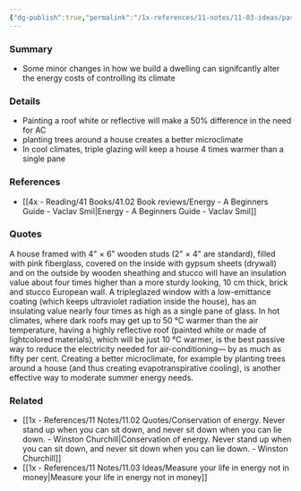 ```yaml
---
{"dg-publish":true,"permalink":"/1x-references/11-notes/11-03-ideas/passive-methods-of-heating-and-cooling-reduce-energy-use/","title":"Passive methods of heating and cooling reduce energy use","created":"2024-05-10T19:17:22.579+03:00","updated":"2024-05-10T19:22:42.672+03:00"}
---
```



### Summary
- Some minor changes in how we build a dwelling can signifcantly alter the energy costs of controlling its climate

### Details
- Painting a roof white or reflective will make a 50% difference in the need for AC
- planting trees around a house creates a better microclimate
- In cool climates, triple glazing will keep a house 4 times warmer than a single pane

### References
- [[4x - Reading/41 Books/41.02 Book reviews/Energy - A Beginners Guide - Vaclav Smil\|Energy - A Beginners Guide - Vaclav Smil]]

### Quotes
A house framed with 4" × 6" wooden studs (2" × 4" are standard), filled with pink fiberglass, covered on the inside with gypsum sheets (drywall) and on the outside by wooden sheathing and stucco will have an insulation value about four times higher than a more sturdy looking, 10 cm thick, brick and stucco European wall. A tripleglazed window with a low-emittance coating (which keeps ultraviolet radiation inside the house), has an insulating value nearly four times as high as a single pane of glass. In hot climates, where dark roofs may get up to 50 °C warmer than the air temperature, having a highly reflective roof (painted white or made of lightcolored materials), which will be just 10 °C warmer, is the best passive way to reduce the electricity needed for air-conditioning— by as much as fifty per cent. Creating a better microclimate, for example by planting trees around a house (and thus creating evapotranspirative cooling), is another effective way to moderate summer energy needs.

### Related
- [[1x - References/11 Notes/11.02 Quotes/Conservation of energy. Never stand up when you can sit down, and never sit down when you can lie down. - Winston Churchill\|Conservation of energy. Never stand up when you can sit down, and never sit down when you can lie down. - Winston Churchill]]
- [[1x - References/11 Notes/11.03 Ideas/Measure your life in energy not in money\|Measure your life in energy not in money]]
